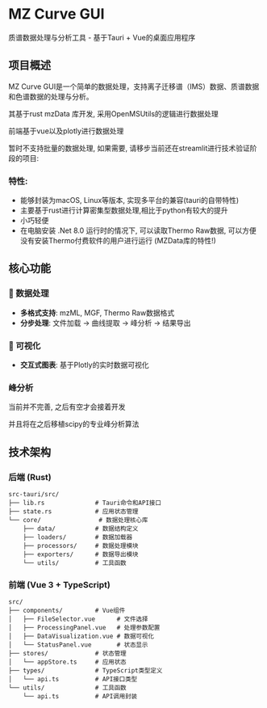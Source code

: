 # MZ Curve GUI

质谱数据处理与分析工具 - 基于Tauri + Vue的桌面应用程序

## 项目概述

MZ Curve GUI是一个简单的数据处理，支持离子迁移谱（IMS）数据、质谱数据和色谱数据的处理与分析。

其基于rust mzData 库开发, 采用OpenMSUtils的逻辑进行数据处理

前端基于vue以及plotly进行数据处理

暂时不支持批量的数据处理, 如果需要, 请移步当前还在streamlit进行技术验证阶段的项目: 

### 特性:

- 能够封装为macOS, Linux等版本, 实现多平台的兼容(tauri的自带特性)
- 主要基于rust进行计算密集型数据处理,相比于python有较大的提升
- 小巧轻便
- 在电脑安装 .Net 8.0 运行时的情况下, 可以读取Thermo Raw数据, 可以方便没有安装Thermo付费软件的用户进行运行 (MZData库的特性!)

## 核心功能

### 🔬 数据处理
- **多格式支持**: mzML, MGF, Thermo Raw数据格式
- **分步处理**: 文件加载 → 曲线提取 → 峰分析 → 结果导出

### 🎨 可视化
- **交互式图表**: 基于Plotly的实时数据可视化

### 峰分析
当前并不完善, 之后有空才会接着开发

并且将在之后移植scipy的专业峰分析算法



## 技术架构

### 后端 (Rust)
```
src-tauri/src/
├── lib.rs              # Tauri命令和API接口
├── state.rs            # 应用状态管理
└── core/                # 数据处理核心库
    ├── data/           # 数据结构定义
    ├── loaders/        # 数据加载器
    ├── processors/     # 数据处理模块
    ├── exporters/      # 数据导出模块
    └── utils/          # 工具函数
```

### 前端 (Vue 3 + TypeScript)
```
src/
├── components/         # Vue组件
│   ├── FileSelector.vue      # 文件选择
│   ├── ProcessingPanel.vue   # 处理参数配置
│   ├── DataVisualization.vue # 数据可视化
│   └── StatusPanel.vue       # 状态显示
├── stores/             # 状态管理
│   └── appStore.ts     # 应用状态
├── types/              # TypeScript类型定义
│   └── api.ts          # API接口类型
└── utils/              # 工具函数
    └── api.ts          # API调用封装
```

